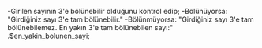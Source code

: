 -Girilen sayının 3'e bölünebilir olduğunu kontrol edip;
-Bölünüyorsa: "Girdiğiniz sayı 3'e tam bölünebilir."
-Bölünmüyorsa: "Girdiğiniz sayı 3'e tam bölünebilemez. En yakın 3'e tam bölünebilen sayı:" .$en_yakin_bolunen_sayi;
